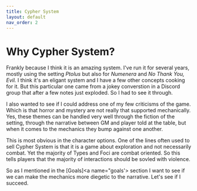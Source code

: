 ```yaml
---
title: Cypher System
layout: default
nav_order: 2
---
```

# Why Cypher System?
Frankly because I think it is an amazing system. I've run it for several years, mostly using the setting *Ptolus* but also for *Numenera* and *No Thank You, Evil.* I think it's an eligant system and I have a few other concepts cooking for it. But this particular one came from a jokey converstion in a Discord group that after a few notes just exploded. So I had to see it through.

I also wanted to see if I could address one of my few criticisms of the game. Which is that horror and mystery are not really that supported mechanically. Yes, these themes can be handled very well through the fiction of the setting, through the narrative between GM and player told at the table, but when it comes to the mechanics they bump against one another. 

This is most obvious in the character options. One of the lines often used to sell Cypher System is that it is a game about exploration and not necessarily combat. Yet the majority of Types and Foci are combat oriented. So this tells players that the majority of interactions should be sovled with violence. 

So as I mentioned in the [Goals]<a name="goals'></a> section I want to see if we can make the mechanics more diegetic to the narrative. Let's see if I succeed.
